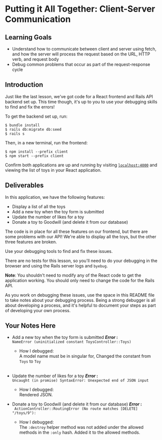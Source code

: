 # Putting it All Together: Client-Server Communication

## Learning Goals

- Understand how to communicate between client and server using fetch, and how
  the server will process the request based on the URL, HTTP verb, and request
  body
- Debug common problems that occur as part of the request-response cycle

## Introduction

Just like the last lesson, we've got code for a React frontend and Rails API
backend set up. This time though, it's up to you to use your debugging skills to
find and fix the errors!

To get the backend set up, run:

```console
$ bundle install
$ rails db:migrate db:seed
$ rails s
```

Then, in a new terminal, run the frontend:

```console
$ npm install --prefix client
$ npm start --prefix client
```

Confirm both applications are up and running by visiting
[`localhost:4000`](http://localhost:4000) and viewing the list of toys in your
React application.

## Deliverables

In this application, we have the following features:

- Display a list of all the toys
- Add a new toy when the toy form is submitted
- Update the number of likes for a toy
- Donate a toy to Goodwill (and delete it from our database)

The code is in place for all these features on our frontend, but there are some
problems with our API! We're able to display all the toys, but the other three
features are broken.

Use your debugging tools to find and fix these issues.

There are no tests for this lesson, so you'll need to do your debugging in the
browser and using the Rails server logs and `byebug`.

**Note**: You shouldn't need to modify any of the React code to get the
application working. You should only need to change the code for the Rails API.

As you work on debugging these issues, use the space in this README file to take
notes about your debugging process. Being a strong debugger is all about
developing a process, and it's helpful to document your steps as part of
developing your own process.

## Your Notes Here

- Add a new toy when the toy form is submitted
  **_Error_ :**
	<br>
  `NameError (uninitialized constant ToysController::Toys)`
  <br>

  - How I debugged:
	<br>
  A model name must be in singular for, Changed the constant from `Toys` to `Toy`
  <br>

- Update the number of likes for a toy
  **_Error_ :**
  <br>
  `Uncaught (in promise) SyntaxError: Unexpected end of JSON input`
  <br>

  - How I debugged:
    <br>
    Rendered JSON.
    <br>

- Donate a toy to Goodwill (and delete it from our database)
    **_Error_ :**
		<br>
    ` ActionController::RoutingError (No route matches [DELETE] "/toys/9"):`
    <br>

  - How I debugged:
    <br>
    The `:destroy` helper method was not added under the allowed methods in the `:only` hash. Added it to the allowed methods.
